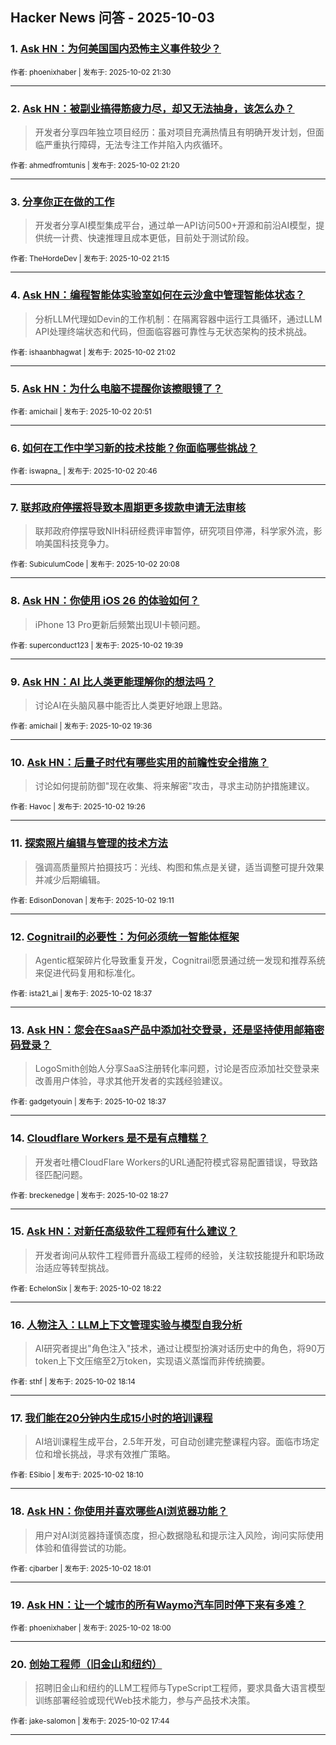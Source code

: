 ## Hacker News 问答 - 2025-10-03


### 1. [Ask HN：为何美国国内恐怖主义事件较少？](https://news.ycombinator.com/item?id=45455835)

<sub>作者: phoenixhaber | 发布于: 2025-10-02 21:30</sub>

---

### 2. [Ask HN：被副业搞得筋疲力尽，却又无法抽身，该怎么办？](https://news.ycombinator.com/item?id=45455711)
> 开发者分享四年独立项目经历：虽对项目充满热情且有明确开发计划，但面临严重执行障碍，无法专注工作并陷入内疚循环。

<sub>作者: ahmedfromtunis | 发布于: 2025-10-02 21:20</sub>

---

### 3. [分享你正在做的工作](https://news.ycombinator.com/item?id=45455659)
> 开发者分享AI模型集成平台，通过单一API访问500+开源和前沿AI模型，提供统一计费、快速推理且成本更低，目前处于测试阶段。

<sub>作者: TheHordeDev | 发布于: 2025-10-02 21:15</sub>

---

### 4. [Ask HN：编程智能体实验室如何在云沙盒中管理智能体状态？](https://news.ycombinator.com/item?id=45455520)
> 分析LLM代理如Devin的工作机制：在隔离容器中运行工具循环，通过LLM API处理终端状态和代码，但面临容器可靠性与无状态架构的技术挑战。

<sub>作者: ishaanbhagwat | 发布于: 2025-10-02 21:02</sub>

---

### 5. [Ask HN：为什么电脑不提醒你该擦眼镜了？](https://news.ycombinator.com/item?id=45455394)

<sub>作者: amichail | 发布于: 2025-10-02 20:51</sub>

---

### 6. [如何在工作中学习新的技术技能？你面临哪些挑战？](https://news.ycombinator.com/item?id=45455351)

<sub>作者: iswapna_ | 发布于: 2025-10-02 20:46</sub>

---

### 7. [联邦政府停摆将导致本周期更多拨款申请无法审核](https://news.ycombinator.com/item?id=45454883)
> 联邦政府停摆导致NIH科研经费评审暂停，研究项目停滞，科学家外流，影响美国科技竞争力。

<sub>作者: SubiculumCode | 发布于: 2025-10-02 20:08</sub>

---

### 8. [Ask HN：你使用 iOS 26 的体验如何？](https://news.ycombinator.com/item?id=45454457)
> iPhone 13 Pro更新后频繁出现UI卡顿问题。

<sub>作者: superconduct123 | 发布于: 2025-10-02 19:39</sub>

---

### 9. [Ask HN：AI 比人类更能理解你的想法吗？](https://news.ycombinator.com/item?id=45454420)
> 讨论AI在头脑风暴中能否比人类更好地跟上思路。

<sub>作者: amichail | 发布于: 2025-10-02 19:36</sub>

---

### 10. [Ask HN：后量子时代有哪些实用的前瞻性安全措施？](https://news.ycombinator.com/item?id=45454242)
> 讨论如何提前防御"现在收集、将来解密"攻击，寻求主动防护措施建议。

<sub>作者: Havoc | 发布于: 2025-10-02 19:26</sub>

---

### 11. [探索照片编辑与管理的技术方法](https://news.ycombinator.com/item?id=45454032)
> 强调高质量照片拍摄技巧：光线、构图和焦点是关键，适当调整可提升效果并减少后期编辑。

<sub>作者: EdisonDonovan | 发布于: 2025-10-02 19:11</sub>

---

### 12. [Cognitrail的必要性：为何必须统一智能体框架](https://news.ycombinator.com/item?id=45453587)
> Agentic框架碎片化导致重复开发，Cognitrail愿景通过统一发现和推荐系统来促进代码复用和标准化。

<sub>作者: ista21_ai | 发布于: 2025-10-02 18:37</sub>

---

### 13. [Ask HN：您会在SaaS产品中添加社交登录，还是坚持使用邮箱密码登录？](https://news.ycombinator.com/item?id=45453582)
> LogoSmith创始人分享SaaS注册转化率问题，讨论是否应添加社交登录来改善用户体验，寻求其他开发者的实践经验建议。

<sub>作者: gadgetyouin | 发布于: 2025-10-02 18:37</sub>

---

### 14. [Cloudflare Workers 是不是有点糟糕？](https://news.ycombinator.com/item?id=45453450)
> 开发者吐槽CloudFlare Workers的URL通配符模式容易配置错误，导致路径匹配问题。

<sub>作者: breckenedge | 发布于: 2025-10-02 18:27</sub>

---

### 15. [Ask HN：对新任高级软件工程师有什么建议？](https://news.ycombinator.com/item?id=45453399)
> 开发者询问从软件工程师晋升高级工程师的经验，关注软技能提升和职场政治适应等转型挑战。

<sub>作者: EchelonSix | 发布于: 2025-10-02 18:22</sub>

---

### 16. [人物注入：LLM上下文管理实验与模型自我分析](https://news.ycombinator.com/item?id=45453317)
> AI研究者提出"角色注入"技术，通过让模型扮演对话历史中的角色，将90万token上下文压缩至2万token，实现语义蒸馏而非传统摘要。

<sub>作者: sthf | 发布于: 2025-10-02 18:14</sub>

---

### 17. [我们能在20分钟内生成15小时的培训课程](https://news.ycombinator.com/item?id=45453265)
> AI培训课程生成平台，2.5年开发，可自动创建完整课程内容。面临市场定位和增长挑战，寻求有效推广策略。

<sub>作者: ESibio | 发布于: 2025-10-02 18:10</sub>

---

### 18. [Ask HN：你使用并喜欢哪些AI浏览器功能？](https://news.ycombinator.com/item?id=45453153)
> 用户对AI浏览器持谨慎态度，担心数据隐私和提示注入风险，询问实际使用体验和值得尝试的功能。

<sub>作者: cjbarber | 发布于: 2025-10-02 18:01</sub>

---

### 19. [Ask HN：让一个城市的所有Waymo汽车同时停下来有多难？](https://news.ycombinator.com/item?id=45453138)

<sub>作者: phoenixhaber | 发布于: 2025-10-02 18:00</sub>

---

### 20. [创始工程师（旧金山和纽约）](https://news.ycombinator.com/item?id=45452911)
> 招聘旧金山和纽约的LLM工程师与TypeScript工程师，要求具备大语言模型训练部署经验或现代Web技术能力，参与产品技术决策。

<sub>作者: jake-salomon | 发布于: 2025-10-02 17:44</sub>

---
